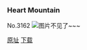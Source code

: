 ### Heart Mountain
No.3162
![图片不见了~~~](https://imgs.xkcd.com/comics/heart_mountain.png)

[原址](https://xkcd.com//3162) [下载](https://imgs.xkcd.com/comics/heart_mountain.png)

